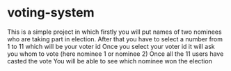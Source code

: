 # voting-system
This is a simple project in which firstly you will put names of two nominees who are taking part in election.
After that you have to select a number from 1 to 11 which will be your voter id
Once you select your voter id it will ask you whom to vote (here nominee 1 or nominee 2)
Once all the 11 users have casted the vote You will be able to see which nominee won the election

